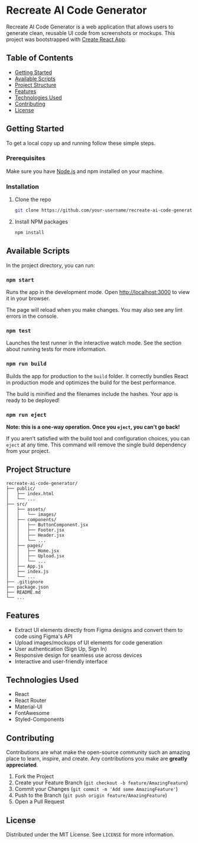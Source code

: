 # Recreate AI Code Generator

Recreate AI Code Generator is a web application that allows users to generate clean, reusable UI code from screenshots or mockups. This project was bootstrapped with [Create React App](https://github.com/facebook/create-react-app).

## Table of Contents
- [Getting Started](#getting-started)
- [Available Scripts](#available-scripts)
- [Project Structure](#project-structure)
- [Features](#features)
- [Technologies Used](#technologies-used)
- [Contributing](#contributing)
- [License](#license)

## Getting Started

To get a local copy up and running follow these simple steps.

### Prerequisites

Make sure you have [Node.js](https://nodejs.org/) and npm installed on your machine.

### Installation

1. Clone the repo
   ```sh
   git clone https://github.com/your-username/recreate-ai-code-generator.git
   ```

2. Install NPM packages
   ```sh
   npm install
   ```

## Available Scripts

In the project directory, you can run:

### `npm start`

Runs the app in the development mode. Open [http://localhost:3000](http://localhost:3000) to view it in your browser.

The page will reload when you make changes. You may also see any lint errors in the console.

### `npm test`

Launches the test runner in the interactive watch mode. See the section about running tests for more information.

### `npm run build`

Builds the app for production to the `build` folder. It correctly bundles React in production mode and optimizes the build for the best performance.

The build is minified and the filenames include the hashes. Your app is ready to be deployed!

### `npm run eject`

**Note: this is a one-way operation. Once you `eject`, you can't go back!**

If you aren't satisfied with the build tool and configuration choices, you can `eject` at any time. This command will remove the single build dependency from your project.

## Project Structure

```
recreate-ai-code-generator/
├── public/
│   ├── index.html
│   └── ...
├── src/
│   ├── assets/
│   │   └── images/
│   ├── components/
│   │   ├── ButtonComponent.jsx
│   │   ├── Footer.jsx
│   │   ├── Header.jsx
│   │   └── ...
│   ├── pages/
│   │   ├── Home.jsx
│   │   ├── Upload.jsx
│   │   └── ...
│   ├── App.js
│   ├── index.js
│   └── ...
├── .gitignore
├── package.json
├── README.md
└── ...
```

## Features

- Extract UI elements directly from Figma designs and convert them to code using Figma's API
- Upload images/mockups of UI elements for code generation
- User authentication (Sign Up, Sign In)
- Responsive design for seamless use across devices
- Interactive and user-friendly interface

## Technologies Used

- React
- React Router
- Material-UI
- FontAwesome
- Styled-Components

## Contributing

Contributions are what make the open-source community such an amazing place to learn, inspire, and create. Any contributions you make are **greatly appreciated**.

1. Fork the Project
2. Create your Feature Branch (`git checkout -b feature/AmazingFeature`)
3. Commit your Changes (`git commit -m 'Add some AmazingFeature'`)
4. Push to the Branch (`git push origin feature/AmazingFeature`)
5. Open a Pull Request

## License

Distributed under the MIT License. See `LICENSE` for more information.
